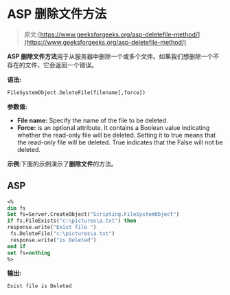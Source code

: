 # ASP 删除文件方法

> 原文:[https://www.geeksforgeeks.org/asp-deletefile-method/](https://www.geeksforgeeks.org/asp-deletefile-method/)

**ASP 删除文件方法**用于从服务器中删除一个或多个文件。如果我们想删除一个不存在的文件，它会返回一个错误。

**语法:**

```vb
FileSystemObject.DeleteFile(filename[,force])
```

**参数值:**

*   **File name:** Specify the name of the file to be deleted.
*   **Force:** is an optional attribute. It contains a Boolean value indicating whether the read-only file will be deleted. Setting it to true means that the read-only file will be deleted. True indicates that the False will not be deleted.

**示例**:下面的示例演示了**删除文件**的方法。

## ASP

```vb
<%
dim fs
Set fs=Server.CreateObject("Scripting.FileSystemObject")
if fs.FileExists("c:\pictures\a.txt") then
response.write("Exist file ")
 fs.DeleteFile("c:\pictures\a.txt")
 response.write("is Deleted")
end if
set fs=nothing
%>
```

**输出:**

```vb
Exist file is Deleted
```